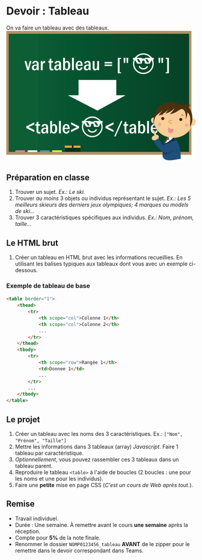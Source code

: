 # Devoir : Tableau

On va faire un tableau avec des tableaux.
![Présentation](_assets/tableau.svg)

## Préparation en classe

1. Trouver un sujet. _Ex.: Le ski._
2. Trouver _au moins_ 3 objets ou individus représentant le sujet. _Ex.: Les 5 meilleurs skieurs des derniers jeux olympiques; 4 marques ou models de ski..._
3. Trouver 3 caractéristiques spécifiques aux individus. _Ex.: Nom, prénom, taille..._

## Le HTML brut

1. Créer un tableau en HTML brut avec les informations recueillies. En utilisant les balises typiques aux tableaux dont vous avec un exemple ci-dessous.

### Exemple de tableau de base

```html
<table border="1">
    <thead>
        <tr>
            <th scope="col">Colonne 1</th>
            <th scope="col">Colonne 2</th>
            ...
        </tr>
    </thead>
    <tbody>
        <tr>
            <th scope="row">Rangée 1</th>
            <td>Donnee 1</td>
            ...
        </tr>
        ...
    </tbody>
</table>
```

## Le projet

1. Créer un tableau avec les noms des 3 caractéristiques. Ex.: `["Nom", "Prénom", "Taille"]`
2. Mettre les informations dans 3 tableaux (array) _Javascript_. Faire 1 tableau par caractéristique.
3. _Optionnellement_, vous pouvez rassembler ces 3 tableaux dans un tableau parent.
4. Reproduire le tableau `<table>` à l'aide de boucles (2 boucles : une pour les noms et une pour les individus).
5. Faire une **petite** mise en page CSS (_C'est un cours de Web après tout._).

## Remise

- Travail individuel.
- Durée : Une semaine. À remettre avant le cours **une semaine** après la réception.
- Compte pour **5%** de la note finale.
- Renommer le dossier `NOMP0123456_tableau` **AVANT** de le zipper pour le remettre dans le devoir correspondant dans Teams.
